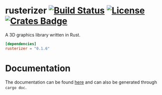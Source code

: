 # rusterizer [![Build Status](https://travis-ci.org/skorezore/rusterizer.svg)](https://travis-ci.org/skorezore/rusterizer) [![License](https://img.shields.io/badge/license-MIT-blue.svg)](https://github.com/skorezore/rusterizer/blob/master/LICENSE.md) [![Crates Badge](https://meritbadge.herokuapp.com/rusterizer)](https://crates.io/crates/rusterizer)

A 3D graphics library written in Rust.  

```toml
[dependencies]
rusterizer = "0.1.6"
```

# Documentation

The documentation can be found [here](http://skorezore.xyz/rusterizer/documentation/rusterizer/index.html) and can also
be generated through `cargo doc`.
